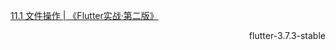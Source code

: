 [11.1 文件操作 | 《Flutter实战·第二版》](https://book.flutterchina.club/chapter11/file_operation.html)



<p align="right">flutter-3.7.3-stable</p>
